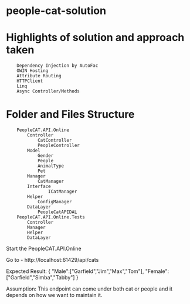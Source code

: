 # people-cat-solution

# Highlights of solution and approach taken
		Dependency Injection by AutoFac
		OWIN Hosting
		Attribute Routing
		HTTPClient
		Linq
		Async Controller/Methods
# Folder and Files Structure
		PeopleCAT.API.Online
			Controller
			    CatController
			    PeopleController
			Model
			    Gender
			    People
			    AnimalType
			    Pet
			Manager
			    CatManager
			Interface
		            ICatManager
			Helper
			    ConfigManager
			DataLayer
			    PeopleCatAPIDAL
		PeopleCAT.API.Online.Tests
			Controller
			Manager
			Helper
			DataLayer


Start the PeopleCAT.API.Online 

Go to - http://localhost:61429/api/cats

Expected Result:
{
	"Male":["Garfield","Jim","Max","Tom"],
	"Female":["Garfield","Simba","Tabby"]
}

Assumption: This endpoint can come under both cat or people and it depends on how we want to maintain it.
